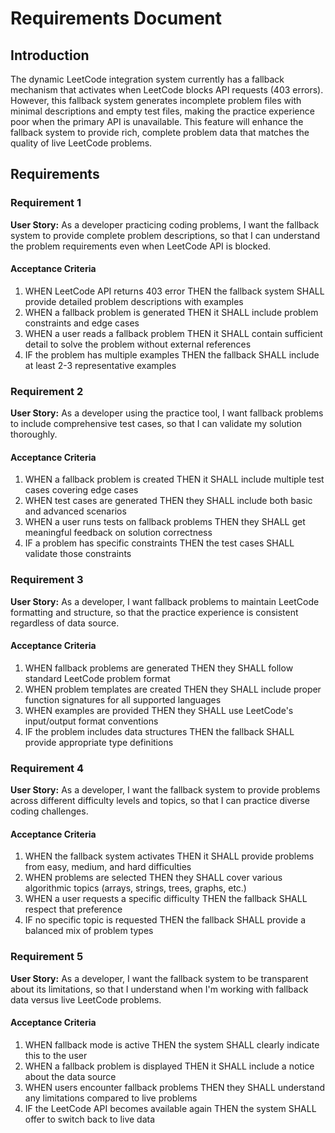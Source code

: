 # Requirements Document

## Introduction

The dynamic LeetCode integration system currently has a fallback mechanism that activates when LeetCode blocks API requests (403 errors). However, this fallback system generates incomplete problem files with minimal descriptions and empty test files, making the practice experience poor when the primary API is unavailable. This feature will enhance the fallback system to provide rich, complete problem data that matches the quality of live LeetCode problems.

## Requirements

### Requirement 1

**User Story:** As a developer practicing coding problems, I want the fallback system to provide complete problem descriptions, so that I can understand the problem requirements even when LeetCode API is blocked.

#### Acceptance Criteria

1. WHEN LeetCode API returns 403 error THEN the fallback system SHALL provide detailed problem descriptions with examples
2. WHEN a fallback problem is generated THEN it SHALL include problem constraints and edge cases
3. WHEN a user reads a fallback problem THEN it SHALL contain sufficient detail to solve the problem without external references
4. IF the problem has multiple examples THEN the fallback SHALL include at least 2-3 representative examples

### Requirement 2

**User Story:** As a developer using the practice tool, I want fallback problems to include comprehensive test cases, so that I can validate my solution thoroughly.

#### Acceptance Criteria

1. WHEN a fallback problem is created THEN it SHALL include multiple test cases covering edge cases
2. WHEN test cases are generated THEN they SHALL include both basic and advanced scenarios
3. WHEN a user runs tests on fallback problems THEN they SHALL get meaningful feedback on solution correctness
4. IF a problem has specific constraints THEN the test cases SHALL validate those constraints

### Requirement 3

**User Story:** As a developer, I want fallback problems to maintain LeetCode formatting and structure, so that the practice experience is consistent regardless of data source.

#### Acceptance Criteria

1. WHEN fallback problems are generated THEN they SHALL follow standard LeetCode problem format
2. WHEN problem templates are created THEN they SHALL include proper function signatures for all supported languages
3. WHEN examples are provided THEN they SHALL use LeetCode's input/output format conventions
4. IF the problem includes data structures THEN the fallback SHALL provide appropriate type definitions

### Requirement 4

**User Story:** As a developer, I want the fallback system to provide problems across different difficulty levels and topics, so that I can practice diverse coding challenges.

#### Acceptance Criteria

1. WHEN the fallback system activates THEN it SHALL provide problems from easy, medium, and hard difficulties
2. WHEN problems are selected THEN they SHALL cover various algorithmic topics (arrays, strings, trees, graphs, etc.)
3. WHEN a user requests a specific difficulty THEN the fallback SHALL respect that preference
4. IF no specific topic is requested THEN the fallback SHALL provide a balanced mix of problem types

### Requirement 5

**User Story:** As a developer, I want the fallback system to be transparent about its limitations, so that I understand when I'm working with fallback data versus live LeetCode problems.

#### Acceptance Criteria

1. WHEN fallback mode is active THEN the system SHALL clearly indicate this to the user
2. WHEN a fallback problem is displayed THEN it SHALL include a notice about the data source
3. WHEN users encounter fallback problems THEN they SHALL understand any limitations compared to live problems
4. IF the LeetCode API becomes available again THEN the system SHALL offer to switch back to live data